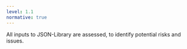 ```yaml
---
level: 1.1
normative: true
---
```


All inputs to JSON-Library are assessed, to identify potential risks and issues.
